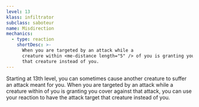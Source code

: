 ```yaml
---
level: 13
klass: infiltrator
subclass: saboteur
name: Misdirection
mechanics:
  - type: reaction
    shortDesc: >-
      When you are targeted by an attack while a
      creature within <me-distance length="5" /> of you is granting you cover against that attack, you can use your reaction to have the attack target
      that creature instead of you.
---
```

Starting at 13th level, you can sometimes cause another creature to suffer an attack meant for you. When you are targeted by an attack while a
creature within <me-distance length="5" /> of you is granting you cover against that attack, you can use your reaction to have the attack target
that creature instead of you.
